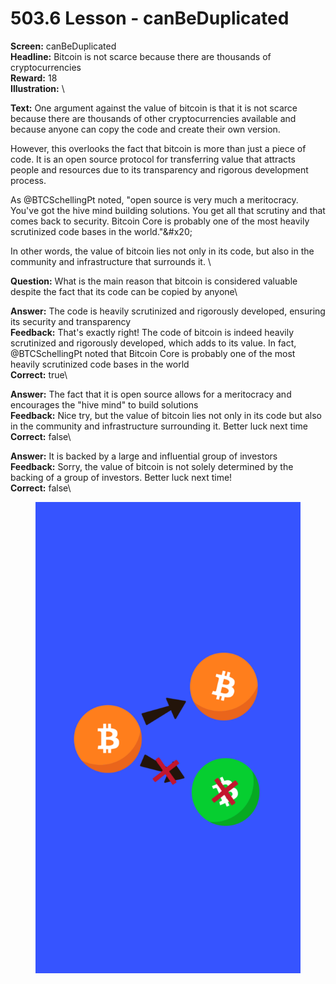 # 503.6 Lesson - canBeDuplicated

**Screen:** canBeDuplicated\
**Headline:** Bitcoin is not scarce because there are thousands of cryptocurrencies\
**Reward:** 18\
**Illustration:** \

**Text:** One argument against the value of bitcoin is that it is not scarce because there are thousands of other cryptocurrencies available and because anyone can copy the code and create their own version.

However, this overlooks the fact that bitcoin is more than just a piece of code. It is an open source protocol for transferring value that attracts people and resources due to its transparency and rigorous development process.

As @BTCSchellingPt noted, &quot;open source is very much a meritocracy. You&#x27;ve got the hive mind building solutions. You get all that scrutiny and that comes back to security. Bitcoin Core is probably one of the most heavily scrutinized code bases in the world.&quot;&amp;#x20;

In other words, the value of bitcoin lies not only in its code, but also in the community and infrastructure that surrounds it.
\

**Question:** What is the main reason that bitcoin is considered valuable despite the fact that its code can be copied by anyone\

**Answer:** The code is heavily scrutinized and rigorously developed, ensuring its security and transparency\
**Feedback:** That&#x27;s exactly right! The code of bitcoin is indeed heavily scrutinized and rigorously developed, which adds to its value. In fact, @BTCSchellingPt noted that Bitcoin Core is probably one of the most heavily scrutinized code bases in the world\
**Correct:** true\

**Answer:** The fact that it is open source allows for a meritocracy and encourages the &quot;hive mind&quot; to build solutions\
**Feedback:** Nice try, but the value of bitcoin lies not only in its code but also in the community and infrastructure surrounding it. Better luck next time\
**Correct:** false\

**Answer:** It is backed by a large and influential group of investors\
**Feedback:** Sorry, the value of bitcoin is not solely determined by the backing of a group of investors. Better luck next time!\
**Correct:** false\


<figure><img src="../.gitbook/assets/503-06.png" alt=""><figcaption></figcaption></figure>


